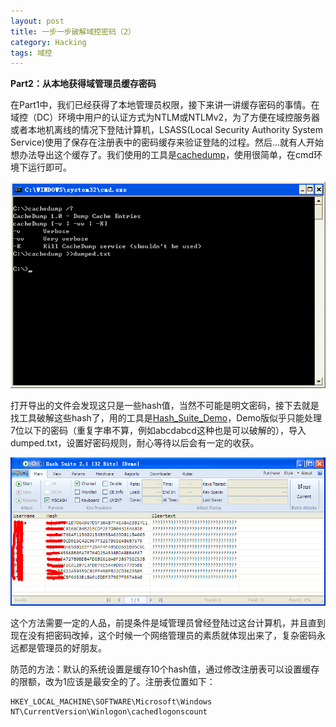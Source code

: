 ```yaml
---
layout: post
title: 一步一步破解域控密码（2）
category: Hacking
tags: 域控
---
```


**Part2：从本地获得域管理员缓存密码**

在Part1中，我们已经获得了本地管理员权限，接下来讲一讲缓存密码的事情。在域控（DC）环境中用户的认证方式为NTLM或NTLMv2，为了方便在域控服务器或者本地机离线的情况下登陆计算机，LSASS(Local Security Authority System Service)使用了保存在注册表中的密码缓存来验证登陆的过程。然后...就有人开始想办法导出这个缓存了。我们使用的工具是[cachedump](/assets/cachedump.rar)，使用很简单，在cmd环境下运行即可。

![ ](/assets/20130815152857.png)

打开导出的文件会发现这只是一些hash值，当然不可能是明文密码，接下去就是找工具破解这些hash了，用的工具是[Hash_Suite_Demo](/assets/Hash_Suite_Demo.rar)，Demo版似乎只能处理7位以下的密码（重复字串不算，例如abcdabcd这种也是可以破解的），导入dumped.txt，设置好密码规则，耐心等待以后会有一定的收获。

![ ](/assets/20130815155205.png)

这个方法需要一定的人品，前提条件是域管理员曾经登陆过这台计算机，并且直到现在没有把密码改掉，这个时候一个网络管理员的素质就体现出来了，复杂密码永远都是管理员的好朋友。

防范的方法：默认的系统设置是缓存10个hash值，通过修改注册表可以设置缓存的限额，改为1应该是最安全的了。注册表位置如下：

    HKEY_LOCAL_MACHINE\SOFTWARE\Microsoft\Windows NT\CurrentVersion\Winlogon\cachedlogonscount
